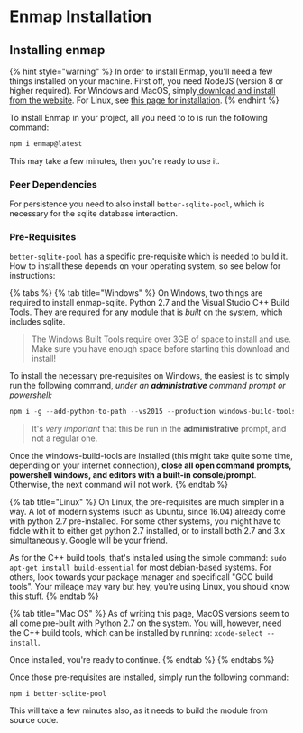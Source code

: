 # Enmap Installation

## Installing enmap

{% hint style="warning" %}
In order to install Enmap, you'll need a few things installed on your machine. First off, you need NodeJS \(version 8 or higher required\). For Windows and MacOS, simply[ download and install from the website](https://nodejs.org/en/download/). For Linux, see [this page for installation](https://nodejs.org/en/download/package-manager/).
{% endhint %}

To install Enmap in your project, all you need to to is run the following command: 

```javascript
npm i enmap@latest
```

This may take a few minutes, then you're ready to use it. 

### Peer Dependencies

For persistence you need to also install `better-sqlite-pool`, which is necessary for the sqlite database interaction.

### Pre-Requisites

`better-sqlite-pool` has a specific pre-requisite which is needed to build it. How to install these depends on your operating system, so see below for instructions:

{% tabs %}
{% tab title="Windows" %}
On Windows, two things are required to install enmap-sqlite. Python 2.7 and the Visual Studio C++ Build Tools. They are required for any module that is _built_ on the system, which includes sqlite. 

> The Windows Built Tools require over 3GB of space to install and use. Make sure you have enough space before starting this download and install!

To install the necessary pre-requisites on Windows, the easiest is to simply run the following command, _under an **administrative** command prompt or powershell:_

```javascript
npm i -g --add-python-to-path --vs2015 --production windows-build-tools
```

> It's _very important_ that this be run in the **administrative** prompt, and not a regular one.

Once the windows-build-tools are installed \(this might take quite some time, depending on your internet connection\), **close all open command prompts, powershell windows, and editors with a built-in console/prompt**. Otherwise, the next command will not work. 
{% endtab %}

{% tab title="Linux" %}
On Linux, the pre-requisites are much simpler in a way. A lot of modern systems \(such as Ubuntu, since 16.04\) already come with python 2.7 pre-installed. For some other systems, you might have to fiddle with it to either get python 2.7 installed, or to install both 2.7 and 3.x simultaneously. Google will be your friend. 

As for the C++ build tools, that's installed using the simple command: `sudo apt-get install build-essential` for most debian-based systems. For others, look towards your package manager and specificall "GCC build tools". Your mileage may vary but hey, you're using Linux, you should know this stuff. 
{% endtab %}

{% tab title="Mac OS" %}
As of writing this page, MacOS versions seem to all come pre-built with Python 2.7 on the system. You will, however, need the C++ build tools, which can be installed by running: `xcode-select --install`.

Once installed, you're ready to continue. 
{% endtab %}
{% endtabs %}

Once those pre-requisites are installed, simply run the following command: 

```text
npm i better-sqlite-pool
```

This will take a few minutes also, as it needs to build the module from source code.


